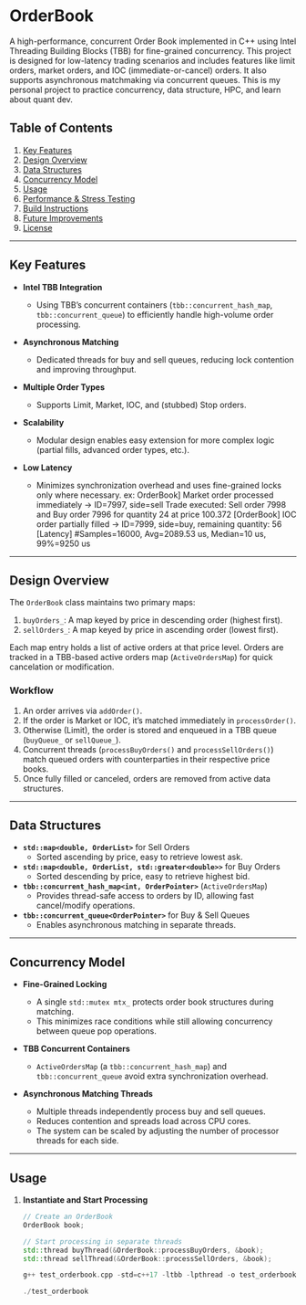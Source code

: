 # OrderBook

A high-performance, concurrent Order Book implemented in C++ using Intel Threading Building Blocks (TBB) for fine-grained concurrency. This project is designed for low-latency trading scenarios and includes features like limit orders, market orders, and IOC (immediate-or-cancel) orders. It also supports asynchronous matchmaking via concurrent queues. This is my personal project to practice concurrency, data structure, HPC, and learn about quant dev.

## Table of Contents

1. [Key Features](#key-features)  
2. [Design Overview](#design-overview)  
3. [Data Structures](#data-structures)  
4. [Concurrency Model](#concurrency-model)  
5. [Usage](#usage)  
6. [Performance & Stress Testing](#performance--stress-testing)  
7. [Build Instructions](#build-instructions)  
8. [Future Improvements](#future-improvements)  
9. [License](#license)

---

## Key Features

- **Intel TBB Integration**  
  - Using TBB’s concurrent containers (`tbb::concurrent_hash_map`, `tbb::concurrent_queue`) to efficiently handle high-volume order processing.

- **Asynchronous Matching**  
  - Dedicated threads for buy and sell queues, reducing lock contention and improving throughput.

- **Multiple Order Types**  
  - Supports Limit, Market, IOC, and (stubbed) Stop orders.

- **Scalability**  
  - Modular design enables easy extension for more complex logic (partial fills, advanced order types, etc.).

- **Low Latency**  
  - Minimizes synchronization overhead and uses fine-grained locks only where necessary. ex: OrderBook] Market order processed immediately -> ID=7997, side=sell
Trade executed: Sell order 7998 and Buy order 7996 for quantity 24 at price 100.372
[OrderBook] IOC order partially filled -> ID=7999, side=buy, remaining quantity: 56
[Latency] #Samples=16000, Avg=2089.53 us, Median=10 us, 99%=9250 us

---

## Design Overview

The `OrderBook` class maintains two primary maps:
1. `buyOrders_`: A map keyed by price in descending order (highest first).  
2. `sellOrders_`: A map keyed by price in ascending order (lowest first).

Each map entry holds a list of active orders at that price level. Orders are tracked in a TBB-based active orders map (`ActiveOrdersMap`) for quick cancelation or modification.

### Workflow

1. An order arrives via `addOrder()`.  
2. If the order is Market or IOC, it’s matched immediately in `processOrder()`.  
3. Otherwise (Limit), the order is stored and enqueued in a TBB queue (`buyQueue_` or `sellQueue_`).  
4. Concurrent threads (`processBuyOrders()` and `processSellOrders()`) match queued orders with counterparties in their respective price books.  
5. Once fully filled or canceled, orders are removed from active data structures.

---

## Data Structures

- **`std::map<double, OrderList>`** for Sell Orders  
  - Sorted ascending by price, easy to retrieve lowest ask.  
- **`std::map<double, OrderList, std::greater<double>>`** for Buy Orders  
  - Sorted descending by price, easy to retrieve highest bid.  
- **`tbb::concurrent_hash_map<int, OrderPointer>`** (`ActiveOrdersMap`)  
  - Provides thread-safe access to orders by ID, allowing fast cancel/modify operations.  
- **`tbb::concurrent_queue<OrderPointer>`** for Buy & Sell Queues  
  - Enables asynchronous matching in separate threads.

---

## Concurrency Model

- **Fine-Grained Locking**  
  - A single `std::mutex mtx_` protects order book structures during matching.  
  - This minimizes race conditions while still allowing concurrency between queue pop operations.

- **TBB Concurrent Containers**  
  - `ActiveOrdersMap` (a `tbb::concurrent_hash_map`) and `tbb::concurrent_queue` avoid extra synchronization overhead.  

- **Asynchronous Matching Threads**  
  - Multiple threads independently process buy and sell queues.  
  - Reduces contention and spreads load across CPU cores.  
  - The system can be scaled by adjusting the number of processor threads for each side.

---

## Usage

1. **Instantiate and Start Processing**  
   ```cpp
   // Create an OrderBook
   OrderBook book;

   // Start processing in separate threads
   std::thread buyThread(&OrderBook::processBuyOrders, &book);
   std::thread sellThread(&OrderBook::processSellOrders, &book);

   g++ test_orderbook.cpp -std=c++17 -ltbb -lpthread -o test_orderbook

   ./test_orderbook
